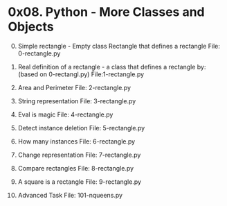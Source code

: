 # 0x08. Python - More Classes and Objects

0. Simple rectangle - Empty class Rectangle that defines a
   rectangle
   File: 0-rectangle.py
1. Real definition of a rectangle - a class that defines a
   rectangle by: (based on 0-rectangl.py)
   File:1-rectangle.py
2. Area and Perimeter
   File: 2-rectangle.py
3. String representation
   File: 3-rectangle.py
4. Eval is magic
   File: 4-rectangle.py
5. Detect instance deletion
   File: 5-rectangle.py
6. How many instances
   File: 6-rectangle.py
7. Change representation
   File: 7-rectangle.py
8. Compare rectangles
   File: 8-rectangle.py
9. A square is a rectangle
   File: 9-rectangle.py

10. Advanced Task
    File: 101-nqueens.py